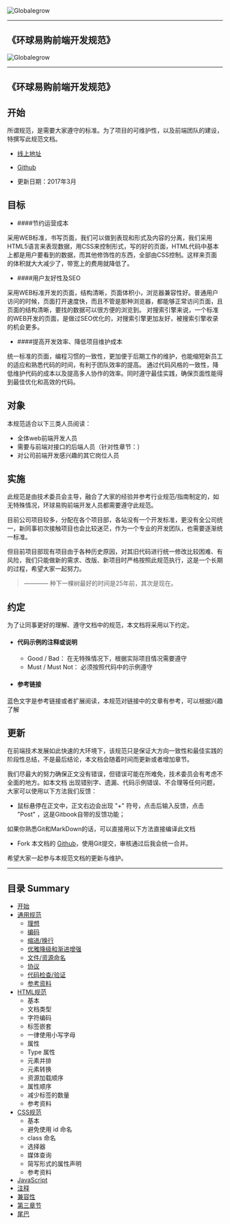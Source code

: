 
![Globalegrow](http://www.globalegrow.com/temp/skin4/dist/images/domeimg/ch/logo.jpg)

---

## 《环球易购前端开发规范》
![Globalegrow](http://www.globalegrow.com/temp/skin4/dist/images/domeimg/ch/logo.jpg)

---

## 《环球易购前端开发规范》


## 开始


所谓规范，是需要大家遵守的标准。为了项目的可维护性，以及前端团队的建设，特撰写此规范文档。
- [线上地址](https://wuuashen.gitbooks.io/globalegrow-web-standard/content/)
* [Github](https://github.com/wuuashen/globalegrow-web-standard)
- 更新日期：2017年3月

## 目标

- ####节约运营成本

采用WEB标准，书写页面，我们可以做到表现和形式及内容的分离，我们采用HTML5语言来表现数据，用CSS来控制形式，写的好的页面，HTML代码中基本上都是用户要看到的数据，而其他修饰性的东西，全部由CSS控制。这样来页面的体积就大大减少了，带宽上的费用就降低了。

- ####用户友好性及SEO

采用WEB标准开发的页面，结构清晰，页面体积小，浏览器兼容性好。普通用户访问的时候，页面打开速度快，而且不管是那种浏览器，都能够正常访问页面，且页面的结构清晰，要找的数据可以很方便的浏览到。
对搜索引擎来说，一个标准的WEB开发的页面，是做过SEO优化的，对搜索引擎更加友好，被搜索引擎收录的机会更多。

- ####提高开发效率、降低项目维护成本

统一标准的页面，编程习惯的一致性，更加便于后期工作的维护，也能缩短新员工的适应和熟悉代码的时间，有利于团队效率的提高。
通过代码风格的一致性，降低维护代码的成本以及提高多人协作的效率。同时遵守最佳实践，确保页面性能得到最佳优化和高效的代码。

## 对象
本规范适合以下三类人员阅读：
- 全体web前端开发人员
- 需要与前端对接口的后端人员（针对性章节：）
- 对公司前端开发感兴趣的其它岗位人员


## 实施
此规范是由技术委员会主导，融合了大家的经验并参考行业规范/指南制定的，如无特殊情况，环球易购前端开发人员都需要遵守此规范。

目前公司项目较多，分配在各个项目部，各站没有一个开发标准，更没有全公司统一，新同事初次接触项目也会比较迷茫，作为一个专业的开发团队，也需要逐渐统一标准。

但目前项目部现有项目由于各种历史原因，对其旧代码进行统一修改比较困难、有风险，我们只能做新的需求、改版、新项目时严格按照此规范执行，这是一个长期的过程，希望大家一起努力。

>———— 种下一棵树最好的时间是25年前，其次是现在。




## 约定
为了让同事更好的理解、遵守文档中的规范，本文档将采用以下约定。

- #### 代码示例的注释或说明

  - Good / Bad： 在无特殊情况下，根据实际项目情况需要遵守  
  - Must / Must Not： 必须按照代码中的示例遵守
  
- #### 参考链接
蓝色文字是参考链接或者扩展阅读，本规范对链接中的文章有参考，可以根据兴趣了解




## 更新
在前端技术发展如此快速的大环境下，该规范只是保证大方向一致性和最佳实践的阶段性总结，不是最后结论，本文档会随着时间而更新或者增加章节。

我们尽最大的努力确保正文没有错误，但错误可能在所难免，技术委员会有考虑不全面的地方。如本文档 出现错别字、遗漏、代码示例错误、不合理等任何问题，大家可以使用以下方法我们反馈：

* 鼠标悬停在正文中，正文右边会出现 "+" 符号，点击后输入反馈，点击 "Post" ，这是Gitbook自带的反馈功能；

如果你熟悉Git和MarkDown的话，可以直接用以下方法直接编译此文档

* Fork 本文档的 [Github](https://github.com/wuuashen/globalegrow-web-standard)，使用Git提交，审核通过后我会统一合并。

希望大家一起参与本规范文档的更新与维护。


--- 



## 目录 Summary

* [开始](README.md)
* [通用规范](common.md)
  * [理想](common.md#理想)
  * [编码](common.md#编码)
  * [缩进/换行](common.md#缩进/换行)
  * [优雅降级和渐进增强](common.md#优雅降级和渐进增强)
  * [文件/资源命名](common.md#文件/资源命名)
  * [协议](common.md#协议)
  * [代码检查/验证](common.md#代码检查/验证)
  * [参考资料](common.md#参考资料)
* [HTML规范](html.md)
  * 基本
  * 文档类型
  * 字符编码
  * 标签嵌套
  * 一律使用小写字母
  * 属性
  * Type 属性
  * 元素并排
  * 元素转换
  * 资源加载顺序
  * 属性顺序
  * 减少标签的数量
  * 参考资料
* [CSS规范](css.md)
  * 基本
  * 避免使用 id 命名
  * class 命名
  * 选择器
  * 媒体查询
  * 简写形式的属性声明
  * 参考资料
* [JavaScript](javascript.md)
* [注释](explanatory.md)
* [兼容性](compatible.md)
* [第三章节](3.md)
* [尾巴](end.md)


